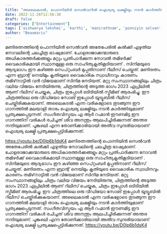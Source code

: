 ```yaml
---
title: "അലൈകടൽ, പൊന്നിയിൻ സെൽവനിൽ ഐശ്വര്യ ലക്ഷ്മിയും നടൻ കാർത്തിയും അഭിനയിച്ച ഗാനം പുറത്തിറങ്ങി"
date: 2022-11-26T12:56:38
draft: false
categories: ["Entertainment"]
tags: ['aishwarya lekshmi', 'karthi', 'manirathnam', 'ponniyin selvan', 'Video']
author: "Beaumaris"
---
```


മണിരത്നത്തിന്റെ പൊന്നിയിൻ സെൽവൻ അതേപേരിൽ കൽക്കി എഴുതിയ നോവലിന്റെ ചലച്ചിത്ര ഭാഷ്യമാണ്. ചോളരാജാക്കന്മാരുടെ അധികാരത്തർക്കങ്ങളും മറ്റും പ്രതിപാദിക്കുന്ന നോവൽ തമിഴർക്ക് വൈകാരികമായി സ്ഥാനമുള്ള ഒരു സാഹിത്യകൃതികൂടിയാണ് . സിനിമയുടെ ആദ്യഭാഗം ഈ കഴിഞ്ഞ സെപ്റ്റംബർ മുപ്പതിനാണ് റീലീസ് ചെയ്തത്. മണിരത്നം എന്ന ബ്രാന്റ് നെയിമും കൃതിയുടെ വൈകാരിക സ്വാധീനവും കാരണം തമിഴ്‌നാട്ടിൽ വൻ വിജയമാണ് സിനിമ നേടിയത്. മറ്റു സംസ്ഥാനങ്ങളിലും ചിത്രം വലിയ വിജയം നേടിയിരുന്നു, ചിത്രത്തിന്റെ അടുത്ത ഭാഗം 2023 ഏപ്രിലിൽ ആണ് റിലീസ് ചെയ്യുക, ചിത്രം ഇപ്പോൾ ഒടിടിയിൽ സ്ട്രീമിങ് ആരംഭിച്ചു. ഈ ചിത്രത്തിലെ ഒരു വീഡിയോ സോങ് ഇപ്പോൾ യൂട്യൂബിൽ റീലീസ് ചെയ്തിരിക്കുകയാണ്. അലൈകടൽ എന്ന വരികളോടെ തുടങ്ങുന്ന ഈ ഗാനത്തിൽ മലയാളി താരം ഐശ്വര്യ ലക്ഷ്മിയും നടൻ കാർത്തിയുമാണ് പ്രത്യക്ഷപ്പെടുന്നത്. സംഗീതവിസ്മയം എ ആർ റഹ്മാൻ ഈണമിട്ട ഈ ഗാനത്തിന് വരികൾ രചിച്ചത് ശിവ അനന്തും ആലപിച്ചിരിക്കുന്നത് അന്തര നന്ദിയുമാണ്. പൂങ്കുഴലി എന്ന തോണിക്കാരിയായി അതീവ സുന്ദരിയായാണ് ഐശ്വര്യ ലക്ഷ്മി പ്രത്യക്ഷപ്പെട്ടിരിക്കുന്നത്.

https://youtu.be/D0lp6b1dsK4
മണിരത്നത്തിന്റെ പൊന്നിയിൻ സെൽവൻ അതേപേരിൽ കൽക്കി എഴുതിയ നോവലിന്റെ ചലച്ചിത്ര ഭാഷ്യമാണ്. ചോളരാജാക്കന്മാരുടെ അധികാരത്തർക്കങ്ങളും മറ്റും പ്രതിപാദിക്കുന്ന നോവൽ തമിഴർക്ക് വൈകാരികമായി സ്ഥാനമുള്ള ഒരു സാഹിത്യകൃതികൂടിയാണ് . സിനിമയുടെ ആദ്യഭാഗം ഈ കഴിഞ്ഞ സെപ്റ്റംബർ മുപ്പതിനാണ് റീലീസ് ചെയ്തത്. മണിരത്നം എന്ന ബ്രാന്റ് നെയിമും കൃതിയുടെ വൈകാരിക സ്വാധീനവും കാരണം തമിഴ്‌നാട്ടിൽ വൻ വിജയമാണ് സിനിമ നേടിയത്. മറ്റു സംസ്ഥാനങ്ങളിലും ചിത്രം വലിയ വിജയം നേടിയിരുന്നു, ചിത്രത്തിന്റെ അടുത്ത ഭാഗം 2023 ഏപ്രിലിൽ ആണ് റിലീസ് ചെയ്യുക, ചിത്രം ഇപ്പോൾ ഒടിടിയിൽ സ്ട്രീമിങ് ആരംഭിച്ചു. ഈ ചിത്രത്തിലെ ഒരു വീഡിയോ സോങ് ഇപ്പോൾ യൂട്യൂബിൽ റീലീസ് ചെയ്തിരിക്കുകയാണ്. അലൈകടൽ എന്ന വരികളോടെ തുടങ്ങുന്ന ഈ ഗാനത്തിൽ മലയാളി താരം ഐശ്വര്യ ലക്ഷ്മിയും നടൻ കാർത്തിയുമാണ് പ്രത്യക്ഷപ്പെടുന്നത്. സംഗീതവിസ്മയം എ ആർ റഹ്മാൻ ഈണമിട്ട ഈ ഗാനത്തിന് വരികൾ രചിച്ചത് ശിവ അനന്തും ആലപിച്ചിരിക്കുന്നത് അന്തര നന്ദിയുമാണ്. പൂങ്കുഴലി എന്ന തോണിക്കാരിയായി അതീവ സുന്ദരിയായാണ് ഐശ്വര്യ ലക്ഷ്മി പ്രത്യക്ഷപ്പെട്ടിരിക്കുന്നത്. https://youtu.be/D0lp6b1dsK4
